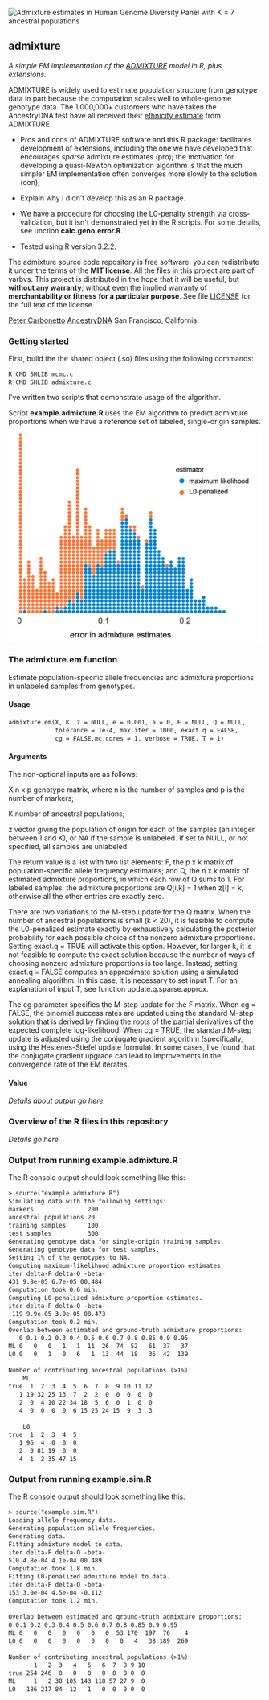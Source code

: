 ![Admixture estimates in Human Genome Diversity Panel with K = 7
  ancestral populations](hgdp.gif)

## admixture

*A simple EM implementation of the
[ADMIXTURE](http://dx.doi.org/10.1101/gr.094052.109) model in
R, plus extensions.*

ADMIXTURE is widely used to estimate population structure from
genotype data in part because the computation scales well to
whole-genome genotype data. The 1,000,000+ customers who have taken
the AncestryDNA test have all received their [ethnicity
estimate](http://dna.ancestry.com/resource/whitePaper/AncestryDNA-Ethnicity-White-Paper)
from ADMIXTURE.

- Pros and cons of ADMIXTURE software and this R package: facilitates
  development of extensions, including the one we have developed that
  encourages *sparse* admixture estimates (pro); the motivation for
  developing a quasi-Newton optimization algorithm is that the much
  simpler EM implementation often converges more slowly to the
  solution (con);

- Explain why I didn't develop this as an R package.

- We have a procedure for choosing the L0-penalty strength via
cross-validation, but it isn't demonstrated yet in the R scripts. For
some details, see unction **calc.geno.error.R**.

- Tested using R version 3.2.2.

The admixture source code repository is free software: you can
redistribute it under the terms of the **MIT license**. All the files
in this project are part of varbvs. This project is distributed in the
hope that it will be useful, but **without any warranty**; without
even the implied warranty of **merchantability or fitness for a
particular purpose**. See file [LICENSE](LICENSE) for the full text of
the license.

[Peter Carbonetto](http://www.cs.ubc.ca/spider/pcarbo)
[AncestryDNA](http://dna.ancestry.com)
San Francisco, California

### Getting started

First, build the the shared object (.so) files using the following
commands:

    R CMD SHLIB mcmc.c
    R CMD SHLIB admixture.c

I've written two scripts that demonstrate usage of the algorithm.

Script **example.admixture.R** uses the EM algorithm to predict
admixture proportions when we have a reference set of labeled,
single-origin samples.

![Admixture estimates in simulated genotype data](example-sim-error.gif)

### The admixture.em function

Estimate population-specific allele frequencies and admixture
proportions in unlabeled samples from genotypes.

#### Usage

    admixture.em(X, K, z = NULL, e = 0.001, a = 0, F = NULL, Q = NULL,
    			 tolerance = 1e-4, max.iter = 1000, exact.q = FALSE,	
                 cg = FALSE,mc.cores = 1, verbose = TRUE, T = 1)

#### Arguments
				 
The non-optional inputs are as follows:

   X   n x p genotype matrix, where n is the number of
       samples and p is the number of markers;

   K   number of ancestral populations;

   z   vector giving the population of origin for each of the samples
       (an integer between 1 and K), or NA if the sample is unlabeled.
       If set to NULL, or not specified, all samples are unlabeled.

The return value is a list with two list elements: F, the p x k
matrix of population-specific allele frequency estimates; and Q, the
n x k matrix of estimated admixture proportions, in which each row
of Q sums to 1. For labeled samples, the admixture proportions are
Q[i,k] = 1 when z[i] = k, otherwise all the other entries are
exactly zero.

There are two variations to the M-step update for the Q matrix. When
the number of ancestral populations is small (k < 20), it is
feasible to compute the L0-penalized estimate exactly by
exhaustively calculating the posterior probability for each possible
choice of the nonzero admixture proportions. Setting exact.q = TRUE
will activate this option. However, for larger k, it is not feasible
to compute the exact solution because the number of ways of choosing
nonzero admixture proportions is too large. Instead, setting exact.q
= FALSE computes an approximate solution using a simulated annealing
algorithm. In this case, it is necessary to set input T. For an
explanation of input T, see function update.q.sparse.approx.

The cg parameter specifies the M-step update for the F matrix. When
cg = FALSE, the binomial success rates are updated using the
standard M-step solution that is derived by finding the roots of the
partial derivatives of the expected complete log-likelihood. When cg
= TRUE, the standard M-step update is adjusted using the conjugate
gradient algorithm (specifically, using the Hestenes-Stiefel update
formula). In some cases, I've found that the conjugate gradient
upgrade can lead to improvements in the convergence rate of the EM
iterates.

#### Value

*Details about output go here.*

### Overview of the R files in this repository

*Details go here.*

### Output from running example.admixture.R

The R console output should look something like this:

    > source("example.admixture.R")
    Simulating data with the following settings:
    markers               200
    ancestral populations 20
    training samples      100
	test samples          300
	Generating genotype data for single-origin training samples.
	Generating genotype data for test samples.
	Setting 1% of the genotypes to NA.
	Computing maximum-likelihood admixture proportion estimates.
	iter delta-F delta-Q -beta-
	431 9.8e-05 6.7e-05 00.484
	Computation took 0.6 min.
	Computing L0-penalized admixture proportion estimates.
	iter delta-F delta-Q -beta-
	 119 9.9e-05 3.0e-05 00.473
	Computation took 0.2 min.
	Overlap between estimated and ground-truth admixture proportions:
	   0 0.1 0.2 0.3 0.4 0.5 0.6 0.7 0.8 0.85 0.9 0.95
	ML 0   0   0   1   1  11  26  74  52   61  37   37
	L0 0   0   1   0   6   1  13  44  18   36  42  139

	Number of contributing ancestral populations (>1%):
	    ML
	true  1  2  3  4  5  6  7  8  9 10 11 12
	   1 19 32 25 13  7  2  2  0  0  0  0  0
	   2  0  4 10 22 34 18  5  6  0  1  0  0
	   4  0  0  0  0  6 15 25 24 15  9  3  3
	   
	    L0
	true  1  2  3  4  5
	   1 96  4  0  0  0
	   2  0 81 19  0  0
	   4  1  2 35 47 15

### Output from running example.sim.R

The R console output should look something like this:

    > source("example.sim.R")
    Loading allele frequency data.
    Generating population allele frequencies.
    Generating data.
    Fitting admixture model to data.
    iter delta-F delta-Q -beta-
    510 4.8e-04 4.1e-04 00.489
    Computation took 1.8 min.
    Fitting L0-penalized admixture model to data.
    iter delta-F delta-Q -beta-
    153 3.0e-04 4.5e-04 -0.112
    Computation took 1.2 min.

    Overlap between estimated and ground-truth admixture proportions:
    0 0.1 0.2 0.3 0.4 0.5 0.6 0.7 0.8 0.85 0.9 0.95
	ML 0   0   0   0   0   0   0  53 170  197  76    4
	L0 0   0   0   0   0   0   0   0   4   38 189  269

	Number of contributing ancestral populations (>1%):
	       1   2  3   4   5   6  7  8 9 10
	true 254 246  0   0   0   0  0  0 0  0
	ML     1   2 38 105 143 118 57 27 9  0
	L0   186 217 84  12   1   0  0  0 0  0
			
